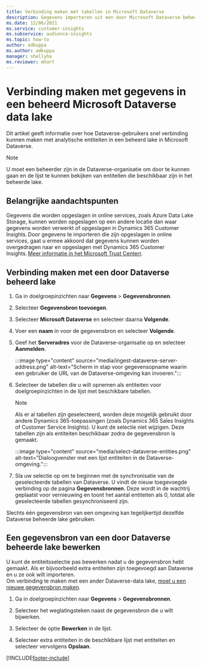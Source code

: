 ```yaml
---
title: Verbinding maken met tabellen in Microsoft Dataverse
description: Gegevens importeren uit een door Microsoft Dataverse beheerd data lake.
ms.date: 12/06/2021
ms.service: customer-insights
ms.subservice: audience-insights
ms.topic: how-to
author: adkuppa
ms.author: adkuppa
manager: shellyha
ms.reviewer: mhart
---
```


# <a name="connect-to-data-in-a-microsoft-dataverse-managed-data-lake"></a>Verbinding maken met gegevens in een beheerd Microsoft Dataverse data lake



Dit artikel geeft informatie over hoe Dataverse-gebruikers snel verbinding kunnen maken met analytische entiteiten in een beheerd lake in Microsoft Dataverse. 

> [!NOTE]
> U moet een beheerder zijn in de Dataverse-organisatie om door te kunnen gaan en de lijst te kunnen bekijken van entiteiten die beschikbaar zijn in het beheerde lake.

## <a name="important-considerations"></a>Belangrijke aandachtspunten

Gegevens die worden opgeslagen in online services, zoals Azure Data Lake Storage, kunnen worden opgeslagen op een andere locatie dan waar gegevens worden verwerkt of opgeslagen in Dynamics 365 Customer Insights. Door gegevens te importeren die zijn opgeslagen in online services, gaat u ermee akkoord dat gegevens kunnen worden overgedragen naar en opgeslagen met Dynamics 365 Customer Insights. [Meer informatie in het Microsoft Trust Centerr](https://www.microsoft.com/trust-center).

## <a name="connect-to-a-dataverse-managed-lake"></a>Verbinding maken met een door Dataverse beheerd lake

1. Ga in doelgroepinzichten naar **Gegevens** > **Gegevensbronnen**.

2. Selecteer **Gegevensbron toevoegen**.

3. Selecteer **Microsoft Dataverse** en selecteer daarna **Volgende**.

4. Voer een **naam** in voor de gegevensbron en selecteer **Volgende**. 

5. Geef het **Serveradres** voor de Dataverse-organisatie op en selecteer **Aanmelden**.

   :::image type="content" source="media/ingest-dataverse-server-address.png" alt-text="Scherm in stap voor gegevensopname waarin een gebruiker de URL van de Dataverse-omgeving kan invoeren.":::

6. Selecteer de tabellen die u wilt opnemen als entiteiten voor doelgroepinzichten in de lijst met beschikbare tabellen.    

   > [!NOTE]
   > Als er al tabellen zijn geselecteerd, worden deze mogelijk gebruikt door andere Dynamics 365-toepassingen (zoals Dynamics 365 Sales Insights of Customer Service Insights). U kunt de selectie niet wijzigen. Deze tabellen zijn als entiteiten beschikbaar zodra de gegevensbron is gemaakt.

   :::image type="content" source="media/select-dataverse-entities.png" alt-text="Dialoogvenster met een lijst entiteiten in de Dataverse-omgeving.":::

7. Sla uw selectie op om te beginnen met de synchronisatie van de geselecteerde tabellen van Dataverse. U vindt de nieuw toegevoegde verbinding op de pagina **Gegevensbronnen**. Deze wordt in de wachtrij geplaatst voor vernieuwing en toont het aantal entiteiten als 0, totdat alle geselecteerde tabellen gesynchroniseerd zijn.

Slechts één gegevensbron van een omgeving kan tegelijkertijd dezelfde Dataverse beheerde lake gebruiken.

## <a name="edit-a-dataverse-managed-lake-data-source"></a>Een gegevensbron van een door Dataverse beheerde lake bewerken

U kunt de entiteitsselectie pas bewerken nadat u de gegevensbron hebt gemaakt. Als er bijvoorbeeld extra entiteiten zijn toegevoegd aan Dataverse en u ze ook wilt importeren.    
Om verbinding te maken met een ander Dataverse-data lake, [moet u een nieuwe gegevensbron maken](#connect-to-a-dataverse-managed-lake).

1. Ga in doelgroepinzichten naar **Gegevens** > **Gegevensbronnen**.

2. Selecteer het weglatingsteken naast de gegevensbron die u wilt bijwerken.

3. Selecteer de optie **Bewerken** in de lijst.

4. Selecteer extra entiteiten in de beschikbare lijst met entiteiten en selecteer vervolgens **Opslaan**.

[!INCLUDE[footer-include](../includes/footer-banner.md)]
